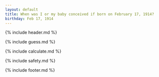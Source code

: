 ```yaml
---
layout: default
title: When was I or my baby conceived if born on February 17, 1914?
birthday: Feb 17, 1914
---
```


{% include header.md %}

{% include guess.md %}

{% include calculate.md %}

{% include safety.md %}

{% include footer.md %}



